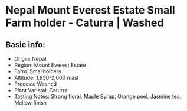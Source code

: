 # Nepal Mount Everest Estate Small Farm holder - Caturra | Washed

## Basic info:

- Origin: Nepal
- Region: Mount Everest Estate
- Farm: Smallholders
- Altitude: 1,850-2,000 masl
- Process: Washed
- Plant Varietal: Caturra
- Tasting Notes: Strong floral, Maple Syrup, Orange peel, Jasmine tea, Mellow finish

